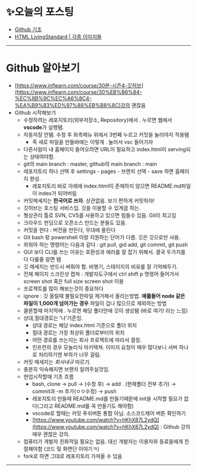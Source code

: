 # ✨오늘의 포스팅
- [Github 기초](https://ryungom.tistory.com/70)
- [HTML LivingStandard | 각종 이미지들 ](https://ryungom.tistory.com/78)
---
# Github 알아보기
-   [https://www.inflearn.com/course/30분-시즌4-깃허브](https://www.inflearn.com/course/30%EB%B6%84-%EC%8B%9C%EC%A6%8C4-%EA%B9%83%ED%97%88%EB%B8%8C)강의 괜찮음
-   Github 시작해보기
    -   수정하려는 레포지토리(외부저장소, Repository)에서 . 누르면 웹에서 **vscode**가 실행됌.
    -   자동저장 안됌. 수정 후 좌측메뉴 위에서 3번째 누르고 커밋을 눌러야지 적용됌
        -   즉 새로 파일을 만들바에는 이렇게 . 눌러서 vsc 들어가자
    -   다른사람이 내 홈페이지 들어오려면 URL이 필요하고 index.html이 serving되는 상태여야함.
    -   git의 main branch : master, github의 main branch : main
    -   레포지토리 하나 선택 후 settings - pages - 브랜치 선택 - save 하면 홈페이지 완성.
        -   레포지토리 바로 아래에 index.html이 존재하지 않으면 README.md파일이 index가 되어버림
    -   커밋메세지는 **한국어로 쓰자**. 상관없음. 보기 편하게 커밋하자!
    -   깃허브는 호스팅 서비스임. 깃을 이용할 수 있게끔 하는.
    -   형상관리 툴로 SVN, CVS를 사용하고 있으면 힘들수 있음. Git이 최고임
    -   크라우드 펀딩으로 오픈소스 만드는 분들도 있음.
    -   커밋을 한다 : 버전을 만든다, 무대에 올린다
    -   Git bash 랑 powershell 이랑 지원하는 단어가 다름. 깃은 깃으로만 사용.
    -   외워야 하는 명령어는 다음과 같다 : git pull, gid add, git commit, git push
    -   GUI 보다 CLI를 쓰는 이유는 호환성과 에러를 잘 잡기 위해서. 결국 두가지를 다 다룰줄 알면 됌
    -   깃 메세지는 반드시 써줘야 함. 비행기, 스테이지의 비유를 잘 기억해두기.
    -   전체 페이지 스크린샷 캡쳐 : 개발자도구에서 ctrl shift p 명령어 들어가서 screen shot 혹은 full size screen shot 이용
    -   프로젝트를 많이 해보는것이 중요하다
    -   ignore : 깃 올릴때 불필요한파일 제거해서 올리는방법. **예를들어 node 같은 파일이 1,000개 넘어가는 경우** 파일이 겁나 많으므로 제외하는 방법
    -   클론할때 마지막에 . 누르면 해당 폴더안에 깃이 생성됌 (바로 여기! 라는 느낌)
    -   상대,절대경로는 ‘나’기준임.
        -   상대 경로는 해당 index.html 기준으로 폴더 위치
        -   절대 경로는 가장 최상위 폴더로부터의 위치
        -   어떤 경로를 쓰는지는 회사 프로젝트에 따라서 결정.
        -   인프런의 경우 모놀리식 아키텍쳐. 이미지 요청이 매우 많다보니 서버 하나로 처리하기엔 부하가 너무 걸림.
    -   커밋 메세지는 *회사내규* 따르기.
    -   충분히 익숙해지면 브랜치 알려주실것임.
    -   현업시작할때 기초 흐름
        -   bash, clone → pull → (수정 후) → add . (현재폴더 전부 추가) → commit과 -m 추가(ㅇㅇ수정) → push
        -   레포지토리 만들때 README.md를 만들기때문에 init을 시작할 필요가 없다(그리고 README.md를 꼭 만들기도 해야함)
        -   vscode로 할때는 커밋 푸쉬버튼 통합 아님. 소스코드제어 버튼 확인하기
        -   [https://www.youtube.com/watch?v=hKhX87L2ydQ](https://www.youtube.com/watch?v=hKhX87L2ydQ) : Github 강의 매우 괜찮은 강의.
    -   컴퓨터가 개발자 친화적일 필요는 없음. 대신 개발자는 이용자와 동료들에게 친절해야함 (코드 및 화면단 이야기ㅋ)
    -   fork로 하면 그대로 레포지토리 가져올 수 있음
---
